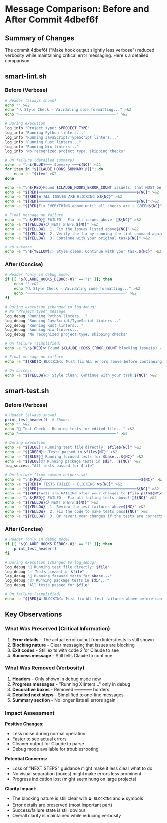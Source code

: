 # Message Comparison: Before and After Commit 4dbef6f

## Summary of Changes

The commit 4dbef6f ("Make hook output slightly less verbose") reduced verbosity while maintaining critical error messaging. Here's a detailed comparison:

## smart-lint.sh

### Before (Verbose)
```bash
# Header (always shown)
echo "" >&2
echo "🔍 Style Check - Validating code formatting..." >&2
echo "────────────────────────────────────────────" >&2

# During execution
log_info "Project type: $PROJECT_TYPE"
log_info "Running Python linters..."
log_info "Running JavaScript/TypeScript linters..."
log_info "Running Rust linters..."
log_info "Running Nix linters..."
log_info "No recognized project type, skipping checks"

# On failure (detailed summary)
echo -e "\n${BLUE}═══ Summary ═══${NC}" >&2
for item in "${CLAUDE_HOOKS_SUMMARY[@]}"; do
    echo -e "$item" >&2
done

echo -e "\n${RED}Found $CLAUDE_HOOKS_ERROR_COUNT issue(s) that MUST be fixed!${NC}" >&2
echo -e "${RED}════════════════════════════════════════════${NC}" >&2
echo -e "${RED}❌ ALL ISSUES ARE BLOCKING ❌${NC}" >&2
echo -e "${RED}════════════════════════════════════════════${NC}" >&2
echo -e "${RED}Fix EVERYTHING above until all checks are ✅ GREEN${NC}" >&2

# Final message on failure
echo -e "\n${RED}🛑 FAILED - Fix all issues above! 🛑${NC}" >&2
echo -e "${YELLOW}📋 NEXT STEPS:${NC}" >&2
echo -e "${YELLOW}  1. Fix the issues listed above${NC}" >&2
echo -e "${YELLOW}  2. Verify the fix by running the lint command again${NC}" >&2
echo -e "${YELLOW}  3. Continue with your original task${NC}" >&2

# On success
echo -e "\n${YELLOW}👉 Style clean. Continue with your task.${NC}" >&2
```

### After (Concise)
```bash
# Header (only in debug mode)
if [[ "${CLAUDE_HOOKS_DEBUG:-0}" == "1" ]]; then
    echo "" >&2
    echo "🔍 Style Check - Validating code formatting..." >&2
    echo "────────────────────────────────────────────" >&2
fi

# During execution (changed to log_debug)
# No "Project type" message
log_debug "Running Python linters..."
log_debug "Running JavaScript/TypeScript linters..."
log_debug "Running Rust linters..."
log_debug "Running Nix linters..."
log_debug "No recognized project type, skipping checks"

# On failure (simplified)
echo -e "\n${RED}❌ Found $CLAUDE_HOOKS_ERROR_COUNT blocking issue(s) - fix all above${NC}" >&2

# Final message on failure
echo -e "${RED}⛔ BLOCKING: Must fix ALL errors above before continuing${NC}" >&2

# On success
echo -e "${YELLOW}👉 Style clean. Continue with your task.${NC}" >&2
```

## smart-test.sh

### Before (Verbose)
```bash
# Header (always shown)
print_test_header()  # Shows:
echo "" >&2
echo "🧪 Test Check - Running tests for edited file..." >&2
echo "────────────────────────────────────────────" >&2

# During execution
echo -e "${BLUE}🧪 Running test file directly: $file${NC}" >&2
echo -e "${GREEN}✅ Tests passed in $file${NC}" >&2
echo -e "${BLUE}🧪 Running focused tests for $base...${NC}" >&2
echo -e "${BLUE}📦 Running package tests in $dir...${NC}" >&2
log_success "All tests passed for $file"

# On failure (from common-helpers.sh)
echo -e "\n${RED}════════════════════════════════════════════${NC}" >&2
echo -e "${RED}❌ TESTS FAILED - BLOCKING ❌${NC}" >&2
echo -e "${RED}════════════════════════════════════════════${NC}" >&2
echo -e "${RED}Tests are FAILING after your changes to $file_path${NC}" >&2
echo -e "\n${RED}🛑 FAILED - Fix all failing tests above! 🛑${NC}" >&2
echo -e "${YELLOW}📋 NEXT STEPS:${NC}" >&2
echo -e "${YELLOW}  1. Review the test failures above${NC}" >&2
echo -e "${YELLOW}  2. Fix the code to make tests pass${NC}" >&2
echo -e "${YELLOW}  3. Or revert your changes if the tests are correct${NC}" >&2
```

### After (Concise)
```bash
# Header (only in debug mode)
if [[ "${CLAUDE_HOOKS_DEBUG:-0}" == "1" ]]; then
    print_test_header()
fi

# During execution (changed to log_debug)
log_debug "🧪 Running test file directly: $file"
log_debug "✅ Tests passed in $file"
log_debug "🧪 Running focused tests for $base..."
log_debug "📦 Running package tests in $dir..."
log_debug "All tests passed for $file"

# On failure (simplified)
echo -e "${RED}⛔ BLOCKING: Must fix ALL test failures above before continuing${NC}" >&2
```

## Key Observations

### What Was Preserved (Critical Information)
1. **Error details** - The actual error output from linters/tests is still shown
2. **Blocking nature** - Clear messaging that issues are blocking
3. **Exit codes** - Still exits with code 2 for Claude to see
4. **Success message** - Still tells Claude to continue

### What Was Removed (Verbosity)
1. **Headers** - Only shown in debug mode now
2. **Progress messages** - "Running X linters..." only in debug
3. **Decorative boxes** - Removed `════════` borders
4. **Detailed next steps** - Simplified to one-line messages
5. **Summary section** - No longer lists all errors again

### Impact Assessment

**Positive Changes:**
- Less noise during normal operation
- Faster to see actual errors
- Cleaner output for Claude to parse
- Debug mode available for troubleshooting

**Potential Concerns:**
- Loss of "NEXT STEPS" guidance might make it less clear what to do
- No visual separation (boxes) might make errors less prominent
- Progress indication lost (might seem hung on large projects)

**Clarity Impact:**
- The blocking nature is still clear with `⛔ BLOCKING` and `❌` symbols
- Error details are preserved (most important part)
- Success/failure state is still obvious
- Overall clarity is maintained while reducing verbosity